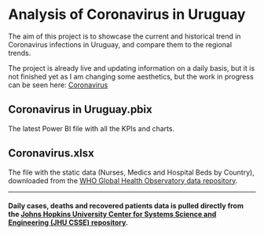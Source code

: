 # Analysis of Coronavirus in Uruguay

The aim of this project is to showcase the current and historical trend in Coronavirus infections in Uruguay, and compare them to the regional trends.

The project is already live and updating information on a daily basis, but it is not finished yet as I am changing some aesthetics, but the work in progress can be seen here: <a href="https://bit.ly/32n1FHG" target="_blank">Coronavirus</a>


## Coronavirus in Uruguay.pbix

The latest Power BI file with all the KPIs and charts.


## Coronavirus.xlsx

The file with the static data (Nurses, Medics and Hospital Beds by Country), downloaded from the [WHO Global Health Observatory data repository](https://apps.who.int/gho/data/node.home).


---



#### Daily cases, deaths and recovered patients data is pulled directly from the [Johns Hopkins University Center for Systems Science and Engineering (JHU CSSE) repository](https://github.com/CSSEGISandData/COVID-19).


